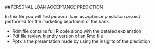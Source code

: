 ##PERSONAL LOAN ACCEPTANCE PREDICTION 

In this file you will find personal loan acceptance prediction project performed for the marketing deprtment of the bank. 

- Rdm file contains full R code along with the detailed explanation
- Pdf file review friendly version of an Rmd file
- Pptx is the presentation made by using the insights of the prediction  
